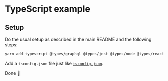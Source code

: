 # TypeScript example

## Setup

Do the usual setup as described in the main README and the following steps:

```sh
yarn add typescript @types/graphql @types/jest @types/node @types/react @types/react-intl -D
```

Add a `tsconfig.json` file just like [`tsconfig.json`](./tsconfig.json).

Done 🎉
